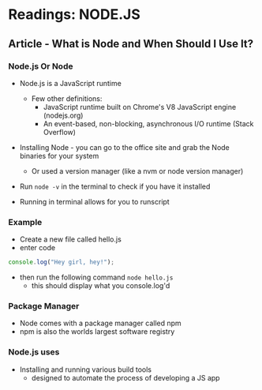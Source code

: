 # Readings: NODE.JS

## Article - What is Node and When Should I Use It?

### Node.js Or Node

- Node.js is a JavaScript runtime
  - Few other definitions:
    - JavaScript runtime built on Chrome's V8 JavaScript engine (nodejs.org)
    - An event-based, non-blocking, asynchronous I/O runtime (Stack Overflow)

- Installing Node - you can go to the office site and grab the Node binaries for your system
  - Or used a version manager (like a nvm or node version manager)

- Run `node -v` in the terminal to check if you have it installed
- Running in terminal allows for you to runscript 

### Example

- Create a new file called hello.js
- enter code

````javascript
console.log("Hey girl, hey!");
````

- then run the following command `node hello.js`
  - this should display what you console.log'd

### Package Manager

- Node comes with a package manager called npm
- npm is also the worlds largest software registry

### Node.js uses

- Installing and running various build tools
  - designed to automate the process of developing a JS app

